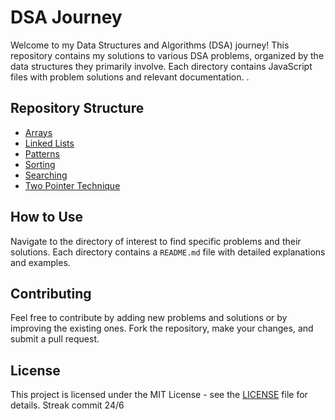 # DSA Journey

Welcome to my Data Structures and Algorithms (DSA) journey! This repository contains my solutions to various DSA problems, organized by the data structures they primarily involve. Each directory contains JavaScript files with problem solutions and relevant documentation.
.

## Repository Structure

- [Arrays](arrays/notes.md)
- [Linked Lists](linked_lists/README.md)
- [Patterns](patterns/)
- [Sorting](sorting/README.md)
- [Searching](searching/README.md)
- [Two Pointer Technique](two_pointer/README.md)

## How to Use

Navigate to the directory of interest to find specific problems and their solutions. Each directory contains a `README.md` file with detailed explanations and examples.

## Contributing

Feel free to contribute by adding new problems and solutions or by improving the existing ones. Fork the repository, make your changes, and submit a pull request.

## License

This project is licensed under the MIT License - see the [LICENSE](LICENSE) file for details.
Streak commit 24/6
